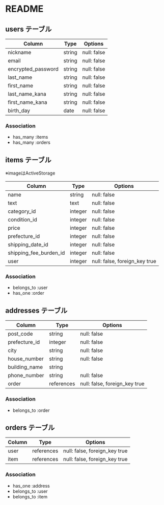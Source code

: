 # README

## users テーブル

| Column                  | Type     | Options     |
| --------------------    | -------  | ----------- |
| nickname                | string   | null: false |
| email                   | string   | null: false |
| encrypted_password      | string   | null: false |
| last_name               | string   | null: false |
| first_name              | string   | null: false |
| last_name_kana          | string   | null: false |
| first_name_kana         | string   | null: false |
| birth_day               | date     | null: false |

### Association
- has_many :items
- has_many :orders

## items テーブル
※imageはActiveStorage

| Column                  | Type       | Options                        |
| ------------            | ---------  | ----------------------------   |
| name                    | string     | null: false                    |
| text                    | text       | null: false                    |
| category_id             | integer    | null: false                    |
| condition_id            | integer    | null: false                    |
| price                   | integer    | null: false                    |
| prefecture_id           | integer    | null: false                    |
| shipping_date_id        | integer    | null: false                    |
| shipping_fee_burden_id  | integer    | null: false                    |
| user                    | integer    | null: false,  foreign_key true |

### Association 
- belongs_to :user
- has_one :order

## addresses テーブル

| Column           | Type         | Options                       |
| ---------------  | -----------  | ---------------------------   |
| post_code        | string       | null: false                   |
| prefecture_id    | integer      | null: false                   |
| city             | string       | null: false                   |
| house_number     | string       | null: false                   |
| building_name    | string       |                               |
| phone_number     | string       | null: false                   |
| order            | references   | null: false, foreign_key true |

### Association
- belongs_to :order

## orders テーブル

| Column        | Type           | Options                           |
| ------------  | -------------  | --------------------------------  |
| user          | references     | null: false, foreign_key true     |
| item          | references     | null: false, foreign_key true     |

### Association

- has_one       :address
- belongs_to    :user
- belongs_to    :item


